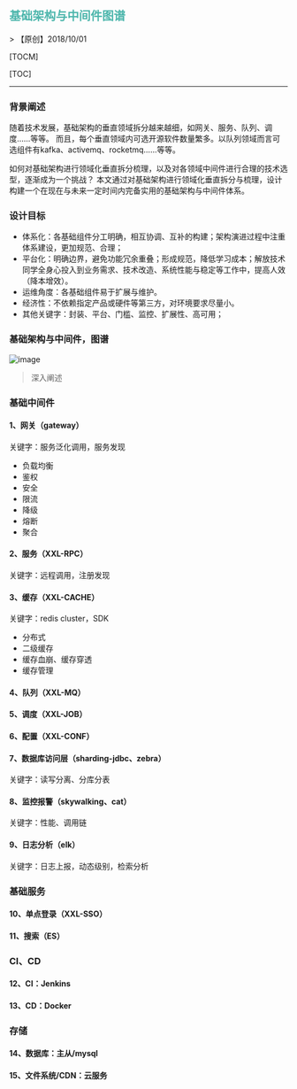 <h2 style="color:#4db6ac !important" >基础架构与中间件图谱</h2>
> 【原创】2018/10/01

[TOCM]

[TOC]

---

### 背景阐述
随着技术发展，基础架构的垂直领域拆分越来越细，如网关、服务、队列、调度……等等。 而且，每个垂直领域内可选开源软件数量繁多。以队列领域而言可选组件有kafka、activemq、rocketmq……等等。

如何对基础架构进行领域化垂直拆分梳理，以及对各领域中间件进行合理的技术选型，逐渐成为一个挑战？ 本文通过对基础架构进行领域化垂直拆分与梳理，设计构建一个在现在与未来一定时间内完备实用的基础架构与中间件体系。

### 设计目标
- 体系化：各基础组件分工明确，相互协调、互补的构建；架构演进过程中注重体系建设，更加规范、合理；
- 平台化：明确边界，避免功能冗余重叠；形成规范，降低学习成本；解放技术同学全身心投入到业务需求、技术改造、系统性能与稳定等工作中，提高人效（降本增效）。
- 运维角度：各基础组件易于扩展与维护。
- 经济性：不依赖指定产品或硬件等第三方，对环境要求尽量小。
- 其他关键字：封装、平台、门槛、监控、扩展性、高可用；

### 基础架构与中间件，图谱
![image](https://www.xuxueli.com/blog/static/images/img_infrastructure_middleware_map.png )

> 深入阐述

### 基础中间件

#### 1、网关（gateway）
关键字：服务泛化调用，服务发现

- 负载均衡
- 鉴权
- 安全
- 限流
- 降级
- 熔断
- 聚合

#### 2、服务（XXL-RPC）
关键字：远程调用，注册发现

#### 3、缓存（XXL-CACHE）
关键字：redis cluster，SDK

- 分布式
- 二级缓存
- 缓存血崩、缓存穿透
- 缓存管理

#### 4、队列（XXL-MQ）

#### 5、调度（XXL-JOB）

#### 6、配置（XXL-CONF）

#### 7、数据库访问层（sharding-jdbc、zebra）
关键字：读写分离、分库分表

#### 8、监控报警（skywalking、cat）
关键字：性能、调用链

#### 9、日志分析（elk）
关键字：日志上报，动态级别，检索分析


### 基础服务

#### 10、单点登录（XXL-SSO）

#### 11、搜索（ES）



### CI、CD

#### 12、CI：Jenkins
#### 13、CD：Docker



### 存储

#### 14、数据库：主从/mysql
#### 15、文件系统/CDN：云服务